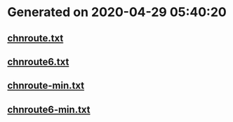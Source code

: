 # Generated on 2020-04-29 05:40:20
## [chnroute.txt](chnroute.txt)
## [chnroute6.txt](chnroute6.txt)
## [chnroute-min.txt](chnroute-min.txt)
## [chnroute6-min.txt](chnroute6-min.txt)
